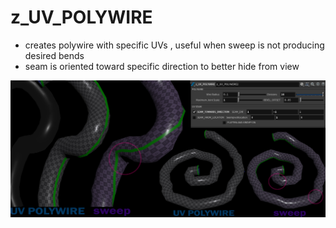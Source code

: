 # z_UV_POLYWIRE

- creates polywire with specific UVs , useful when sweep is not producing desired bends
- seam is oriented toward specific direction to better hide from view

![z_UV_POLYWIRE](https://raw.githubusercontent.com/CorvaeOboro/zenv/master/hip/z_UV_POLYWIRE/z_UV_POLYWIRE.jpg?raw=true "z_UV_POLYWIRE")